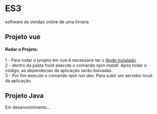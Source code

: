 # ES3
software de vendas online de uma livraria

<h2>Projeto vue</h2>
<h4>Rodar o Projeto: </h4>
1 - Para rodar o projeto em vue é necessario ter o <a href="https://nodejs.org/en/">Node instalado</a>.<br>
2 - dentro da pasta front execute o comando <em>npm install</em>. Após rodar o código, as dependecias da aplicação serão baixadas. <br>
3 - Por fim execute o comando <em>npm run dev</em>. Para subir um servidor local da aplicação.<br>
  
<h2>Projeto Java</h2>
<p>Em desenvolvimento...</p>
